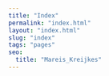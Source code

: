 ```yaml
---
title: "Index"
permalink: "index.html"
layout: "index.html"
slug: "index"
tags: "pages"
seo:
  title: "Mareis_Kreijkes"
---
```



